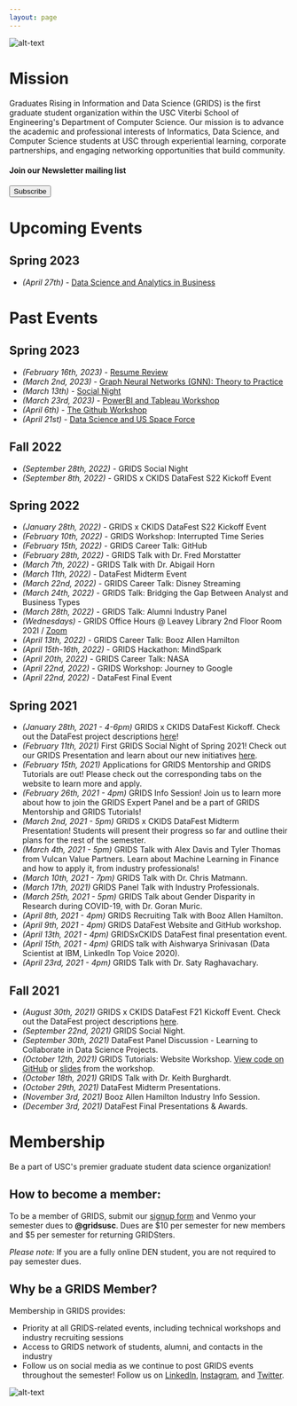 ```yaml
---
layout: page
---
```


![alt-text](/assets/img/grids_group_photo_new.jpg "GRIDS group photo")

# Mission

Graduates Rising in Information and Data Science (GRIDS) is the first graduate student organization within the USC Viterbi School of Engineering's Department of Computer Science. Our mission is to advance the academic and professional interests of Informatics, Data Science, and Computer Science students at USC through experiential learning, corporate partnerships, and engaging networking opportunities that build community.

<div id="mc_embed_signup">
<form action="https://github.us19.list-manage.com/subscribe/post?u=45655a68038817a764288bbe4&amp;id=1019d0c550&amp;f_id=00c395e4f0" method="post" id="mc-embedded-subscribe-form" name="mc-embedded-subscribe-form" class="validate" target="_blank" novalidate>
<div id="mc_embed_signup_scroll">
<h4>Join our Newsletter mailing list</h4>
<span id="mce-EMAIL-HELPERTEXT" class="helper_text"></span>
</div>
<div class="optionalParent">
<div class="clear foot">

<input type="submit" value="Subscribe" name="subscribe" id="mc-embedded-subscribe" class="button">
</div>
</div>
</form>
</div>

# Upcoming Events

## Spring 2023

- _(April 27th)_ - [Data Science and Analytics in Business]()

# Past Events

## Spring 2023

- _(February 16th, 2023)_ - [Resume Review](/blog.md#resume-review)
- _(March 2nd, 2023)_ - [Graph Neural Networks (GNN): Theory to Practice](/blog.md#graph-neural-networks-from-theory-to-practice)
- _(March 13th)_ - [Social Night](/blog.md#social-night)
- _(March 23rd, 2023)_ - [PowerBI and Tableau Workshop](/blog.md#powerbi-and-tableau-event)
- _(April 6th)_ - [The Github Workshop](/blog.md#github-workshop)
- _(April 21st)_ - [Data Science and US Space Force](/blog.md#data-science-and-us-space-force)

## Fall 2022

- _(September 28th, 2022)_ - GRIDS Social Night
- _(September 8th, 2022)_ - GRIDS x CKIDS DataFest S22 Kickoff Event

## Spring 2022

- _(January 28th, 2022)_ - GRIDS x CKIDS DataFest S22 Kickoff Event
- _(February 10th, 2022)_ - GRIDS Workshop: Interrupted Time Series
- _(February 15th, 2022)_ - GRIDS Career Talk: GitHub
- _(February 28th, 2022)_ - GRIDS Talk with Dr. Fred Morstatter
- _(March 7th, 2022)_ - GRIDS Talk with Dr. Abigail Horn
- _(March 11th, 2022)_ - DataFest Midterm Event
- _(March 22nd, 2022)_ - GRIDS Career Talk: Disney Streaming
- _(March 24th, 2022)_ - GRIDS Talk: Bridging the Gap Between Analyst and Business Types
- _(March 28th, 2022)_ - GRIDS Talk: Alumni Industry Panel
- _(Wednesdays)_ - GRIDS Office Hours @ Leavey Library 2nd Floor Room 202I / [Zoom](https://usc.zoom.us/j/96721845791)
- _(April 13th, 2022)_ - GRIDS Career Talk: Booz Allen Hamilton
- _(April 15th-16th, 2022)_ - GRIDS Hackathon: MindSpark
- _(April 20th, 2022)_ - GRIDS Career Talk: NASA
- _(April 22nd, 2022)_ - GRIDS Workshop: Journey to Google
- _(April 22nd, 2022)_ - DataFest Final Event

## Spring 2021

- _(January 28th, 2021 - 4-6pm)_ GRIDS x CKIDS DataFest Kickoff. Check out the DataFest project descriptions [here](https://drive.google.com/file/d/1TC1fV8Q0-FMtkbOSCZ8W23-Cmlt1Leq7/view?usp=sharing)!
- _(February 11th, 2021)_ First GRIDS Social Night of Spring 2021! Check out our GRIDS Presentation and learn about our new initiatives [here](https://drive.google.com/file/d/1_FivGOBCWlpvxUlrNIh_PmT7G7vZhvgt/view?usp=sharing).
- _(February 15th, 2021)_ Applications for GRIDS Mentorship and GRIDS Tutorials are out! Please check out the corresponding tabs on the website to learn more and apply.
- _(February 26th, 2021 - 4pm)_ GRIDS Info Session! Join us to learn more about how to join the GRIDS Expert Panel and be a part of GRIDS Mentorship and GRIDS Tutorials!
- _(March 2nd, 2021 - 5pm)_ GRIDS x CKIDS DataFest Midterm Presentation! Students will present their progress so far and outline their plans for the rest of the semester.
- _(March 4th, 2021 - 5pm)_ GRIDS Talk with Alex Davis and Tyler Thomas from Vulcan Value Partners. Learn about Machine Learning in Finance and how to apply it, from industry professionals!
- _(March 10th, 2021 - 7pm)_ GRIDS Talk with Dr. Chris Matmann.
- _(March 17th, 2021)_ GRIDS Panel Talk with Industry Professionals.
- _(March 25th, 2021 - 5pm)_ GRIDS Talk about Gender Disparity in Research during COVID-19, with Dr. Goran Muric.
- _(April 8th, 2021 - 4pm)_ GRIDS Recruiting Talk with Booz Allen Hamilton.
- _(April 9th, 2021 - 4pm)_ GRIDS DataFest Website and GitHub workshop.
- _(April 13th, 2021 - 4pm)_ GRIDSxCKIDS DataFest final presentation event.
- _(April 15th, 2021 - 4pm)_ GRIDS talk with Aishwarya Srinivasan (Data Scientist at IBM, LinkedIn Top Voice 2020).
- _(April 23rd, 2021 - 4pm)_ GRIDS Talk with Dr. Saty Raghavachary.

## Fall 2021

- _(August 30th, 2021)_ GRIDS x CKIDS DataFest F21 Kickoff Event. Check out the DataFest project descriptions [here](https://sites.usc.edu/ckids/datafest-f21-fall-2021/).
- _(September 22nd, 2021)_ GRIDS Social Night.
- _(September 30th, 2021)_ DataFest Panel Discussion - Learning to Collaborate in Data Science Projects.
- _(October 12th, 2021)_ GRIDS Tutorials: Website Workshop. [View code on GitHub](https://github.com/gridsusc/GRIDS-Tutorials/tree/main/Bootstrap_Workshop_1_Fall2021) or [slides](https://docs.google.com/presentation/d/1puHJXeuc6davvuEdarLkImHy-Kp4DbFMuz7dHwaUSds/edit?usp=sharing) from the workshop.
- _(October 18th, 2021)_ GRIDS Talk with Dr. Keith Burghardt.
- _(October 29th, 2021)_ DataFest Midterm Presentations.
- _(November 3rd, 2021)_ Booz Allen Hamilton Industry Info Session.
- _(December 3rd, 2021)_ DataFest Final Presentations & Awards.

# Membership

Be a part of USC's premier graduate student data science organization!

## How to become a member:

To be a member of GRIDS, submit our [signup form](https://forms.gle/FDC4xnDmSBJNC8SN7) and Venmo your semester dues to **@gridsusc**. Dues are $10 per semester for new members and $5 per semester for returning GRIDSters.

_Please note:_ If you are a fully online DEN student, you are not required to pay semester dues.

## Why be a GRIDS Member?

Membership in GRIDS provides:

- Priority at all GRIDS-related events, including technical workshops and industry recruiting sessions
- Access to GRIDS network of students, alumni, and contacts in the industry
- Follow us on social media as we continue to post GRIDS events throughout the semester! Follow us on [LinkedIn](https://www.linkedin.com/company/gridsusc), [Instagram](https://www.instagram.com/gridsusc/), and [Twitter](https://twitter.com/gridsusc).

![alt-text](/assets/img/USC_Viterbi_logo.png "USC Viterbi")
